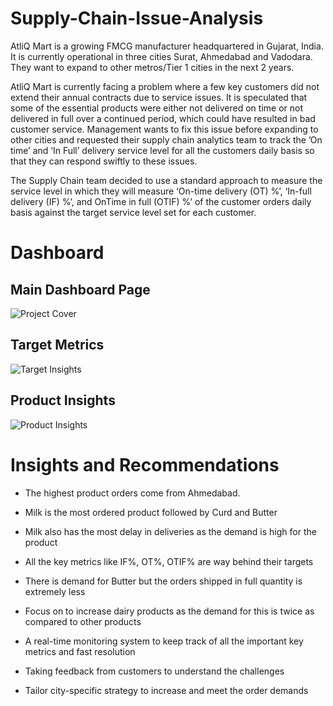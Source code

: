 # Supply-Chain-Issue-Analysis

AtliQ Mart is a growing FMCG manufacturer headquartered in Gujarat, India. It is currently operational in three cities Surat, Ahmedabad and Vadodara. They want to expand to other metros/Tier 1 cities in the next 2 years.

AtliQ Mart is currently facing a problem where a few key customers did not extend their annual contracts due to service issues. It is speculated that some of the essential products were either not delivered on time or not delivered in full over a continued period, which could have resulted in bad customer service. Management wants to fix this issue before expanding to other cities and requested their supply chain analytics team to track the ’On time’ and ‘In Full’ delivery service level for all the customers daily basis so that they can respond swiftly to these issues.

The Supply Chain team decided to use a standard approach to measure the service level in which they will measure ‘On-time delivery (OT) %’, ‘In-full delivery (IF) %’, and OnTime in full (OTIF) %’ of the customer orders daily basis against the target service level set for each customer.


# Dashboard

## Main Dashboard Page

![Project Cover](https://github.com/rajsaurav/Supply-Chain-Issue-Analysis/assets/35574674/0ca24191-882f-40ec-8825-7efe731c749c)


## Target Metrics

![Target Insights](https://github.com/rajsaurav/Supply-Chain-Issue-Analysis/assets/35574674/53b6718d-31a9-4759-ae82-50040e55e191)

## Product Insights

![Product Insights](https://github.com/rajsaurav/Supply-Chain-Issue-Analysis/assets/35574674/d9ce4ae8-99ce-4834-9b4e-d4e6c040c956)


# Insights and Recommendations

- The highest product orders come from Ahmedabad.

- Milk is the most ordered product followed by Curd and Butter

- Milk also has the most delay in deliveries as the demand is high for the product

- All the key metrics like IF%, OT%, OTIF% are way behind their targets

- There is demand for Butter but the orders shipped in full quantity is extremely less 

- Focus on to increase dairy products as the demand for this is twice as compared to other products 

- A real-time monitoring system to keep track of all the important key metrics and fast resolution

- Taking feedback from customers to understand the challenges

- Tailor city-specific strategy to increase and meet the order demands 
